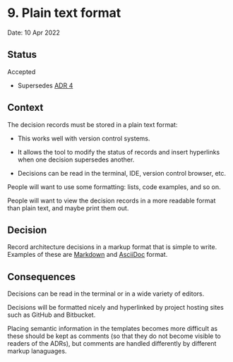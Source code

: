 # 9. Plain text format

Date: 10 Apr 2022

## Status

Accepted

* Supersedes [ADR 4](0004-markdown-format.md)

## Context

The decision records must be stored in a plain text format:

- This works well with version control systems.

- It allows the tool to modify the status of records and insert hyperlinks when one decision supersedes another.

- Decisions can be read in the terminal, IDE, version control browser, etc.

People will want to use some formatting: lists, code examples, and so on.

People will want to view the decision records in a more readable format than plain text, and maybe print them out.

## Decision

Record architecture decisions in a markup format that is simple to write. Examples of these are [Markdown](https://github.github.com/gfm/) and [AsciiDoc](https://asciidoctor.org/docs/asciidoc-writers-guide/) format.


## Consequences

Decisions can be read in the terminal or in a wide variety of editors.

Decisions will be formatted nicely and hyperlinked by project hosting sites such as GitHub and Bitbucket.

Placing semantic information in the templates becomes more difficult as these should be kept as comments (so that they do not become visible to readers of the ADRs), but comments are handled differently by different markup lanaguages.


